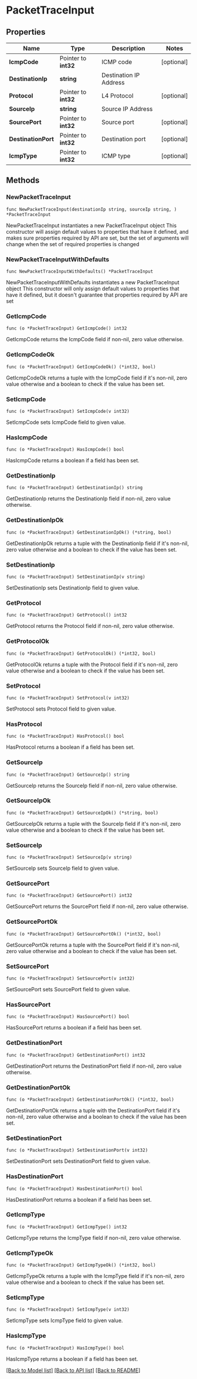 # PacketTraceInput

## Properties

Name | Type | Description | Notes
------------ | ------------- | ------------- | -------------
**IcmpCode** | Pointer to **int32** | ICMP code | [optional] 
**DestinationIp** | **string** | Destination IP Address | 
**Protocol** | Pointer to **int32** | L4 Protocol | [optional] 
**SourceIp** | **string** | Source IP Address | 
**SourcePort** | Pointer to **int32** | Source port | [optional] 
**DestinationPort** | Pointer to **int32** | Destination port | [optional] 
**IcmpType** | Pointer to **int32** | ICMP type | [optional] 

## Methods

### NewPacketTraceInput

`func NewPacketTraceInput(destinationIp string, sourceIp string, ) *PacketTraceInput`

NewPacketTraceInput instantiates a new PacketTraceInput object
This constructor will assign default values to properties that have it defined,
and makes sure properties required by API are set, but the set of arguments
will change when the set of required properties is changed

### NewPacketTraceInputWithDefaults

`func NewPacketTraceInputWithDefaults() *PacketTraceInput`

NewPacketTraceInputWithDefaults instantiates a new PacketTraceInput object
This constructor will only assign default values to properties that have it defined,
but it doesn't guarantee that properties required by API are set

### GetIcmpCode

`func (o *PacketTraceInput) GetIcmpCode() int32`

GetIcmpCode returns the IcmpCode field if non-nil, zero value otherwise.

### GetIcmpCodeOk

`func (o *PacketTraceInput) GetIcmpCodeOk() (*int32, bool)`

GetIcmpCodeOk returns a tuple with the IcmpCode field if it's non-nil, zero value otherwise
and a boolean to check if the value has been set.

### SetIcmpCode

`func (o *PacketTraceInput) SetIcmpCode(v int32)`

SetIcmpCode sets IcmpCode field to given value.

### HasIcmpCode

`func (o *PacketTraceInput) HasIcmpCode() bool`

HasIcmpCode returns a boolean if a field has been set.

### GetDestinationIp

`func (o *PacketTraceInput) GetDestinationIp() string`

GetDestinationIp returns the DestinationIp field if non-nil, zero value otherwise.

### GetDestinationIpOk

`func (o *PacketTraceInput) GetDestinationIpOk() (*string, bool)`

GetDestinationIpOk returns a tuple with the DestinationIp field if it's non-nil, zero value otherwise
and a boolean to check if the value has been set.

### SetDestinationIp

`func (o *PacketTraceInput) SetDestinationIp(v string)`

SetDestinationIp sets DestinationIp field to given value.


### GetProtocol

`func (o *PacketTraceInput) GetProtocol() int32`

GetProtocol returns the Protocol field if non-nil, zero value otherwise.

### GetProtocolOk

`func (o *PacketTraceInput) GetProtocolOk() (*int32, bool)`

GetProtocolOk returns a tuple with the Protocol field if it's non-nil, zero value otherwise
and a boolean to check if the value has been set.

### SetProtocol

`func (o *PacketTraceInput) SetProtocol(v int32)`

SetProtocol sets Protocol field to given value.

### HasProtocol

`func (o *PacketTraceInput) HasProtocol() bool`

HasProtocol returns a boolean if a field has been set.

### GetSourceIp

`func (o *PacketTraceInput) GetSourceIp() string`

GetSourceIp returns the SourceIp field if non-nil, zero value otherwise.

### GetSourceIpOk

`func (o *PacketTraceInput) GetSourceIpOk() (*string, bool)`

GetSourceIpOk returns a tuple with the SourceIp field if it's non-nil, zero value otherwise
and a boolean to check if the value has been set.

### SetSourceIp

`func (o *PacketTraceInput) SetSourceIp(v string)`

SetSourceIp sets SourceIp field to given value.


### GetSourcePort

`func (o *PacketTraceInput) GetSourcePort() int32`

GetSourcePort returns the SourcePort field if non-nil, zero value otherwise.

### GetSourcePortOk

`func (o *PacketTraceInput) GetSourcePortOk() (*int32, bool)`

GetSourcePortOk returns a tuple with the SourcePort field if it's non-nil, zero value otherwise
and a boolean to check if the value has been set.

### SetSourcePort

`func (o *PacketTraceInput) SetSourcePort(v int32)`

SetSourcePort sets SourcePort field to given value.

### HasSourcePort

`func (o *PacketTraceInput) HasSourcePort() bool`

HasSourcePort returns a boolean if a field has been set.

### GetDestinationPort

`func (o *PacketTraceInput) GetDestinationPort() int32`

GetDestinationPort returns the DestinationPort field if non-nil, zero value otherwise.

### GetDestinationPortOk

`func (o *PacketTraceInput) GetDestinationPortOk() (*int32, bool)`

GetDestinationPortOk returns a tuple with the DestinationPort field if it's non-nil, zero value otherwise
and a boolean to check if the value has been set.

### SetDestinationPort

`func (o *PacketTraceInput) SetDestinationPort(v int32)`

SetDestinationPort sets DestinationPort field to given value.

### HasDestinationPort

`func (o *PacketTraceInput) HasDestinationPort() bool`

HasDestinationPort returns a boolean if a field has been set.

### GetIcmpType

`func (o *PacketTraceInput) GetIcmpType() int32`

GetIcmpType returns the IcmpType field if non-nil, zero value otherwise.

### GetIcmpTypeOk

`func (o *PacketTraceInput) GetIcmpTypeOk() (*int32, bool)`

GetIcmpTypeOk returns a tuple with the IcmpType field if it's non-nil, zero value otherwise
and a boolean to check if the value has been set.

### SetIcmpType

`func (o *PacketTraceInput) SetIcmpType(v int32)`

SetIcmpType sets IcmpType field to given value.

### HasIcmpType

`func (o *PacketTraceInput) HasIcmpType() bool`

HasIcmpType returns a boolean if a field has been set.


[[Back to Model list]](../README.md#documentation-for-models) [[Back to API list]](../README.md#documentation-for-api-endpoints) [[Back to README]](../README.md)


